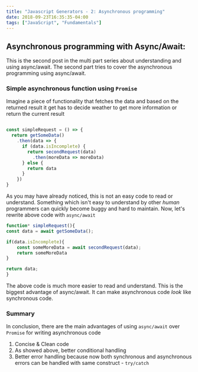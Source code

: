 ```yaml
---
title: "Javascript Generators - 2: Asynchronous programming"
date: 2018-09-23T16:35:35-04:00
tags: ["JavaScript", "Fundamentals"]
---
```


## Asynchronous programming with Async/Await:

This is the second post in the multi part series about understanding and using async/await. The second part tries to cover the asynchronous programming using async/await.

### Simple asynchronous function using `Promise`

Imagine a piece of functionality that fetches the data and based on the returned result it get has to decide weather to get more information or return the current result

```javascript

const simpleRequest = () => {
  return getSomeData()
    .then(data => {
      if (data.isIncomplete) {
        return secondRequest(data)
          .then(moreData => moreData)
      } else {
        return data
      }
    })
}
```

As you may have already noticed, this is not an easy code to read or understand. Something which isn't easy to understand by other *human* programmers can quickly become buggy and hard to maintain. Now, let's rewrite above code with `async/await`

```javascript
function* simpleRequest(){
const data = await getSomeData();

if(data.isIncomplete){
    const someMoreData = await secondRequest(data);
    return someMoreData
}

return data;
}
```

The above code is much more easier to read and understand. This is the biggest advantage of async/await. It can make asynchronous code *look* like synchronous code. 

### Summary
In conclusion, there are the main advantages of using `async/await` over `Promise` for writing asynchronous code

1. Concise & Clean code 
2. As showed above, better conditional handling
3. Better error handling because now both synchronous and asynchronous errors can be handled with same construct - `try/catch`

